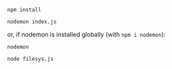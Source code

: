 ```npm install```

```nodemon index.js```

or, if nodemon is installed globally (with ```npm i nodemon```):

```nodemon```

```node filesys.js```